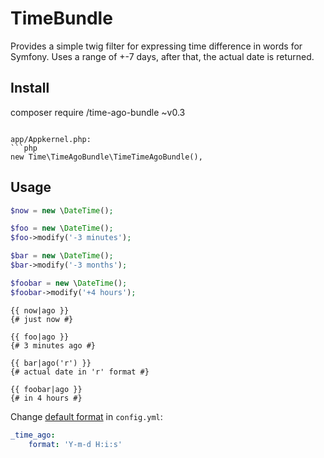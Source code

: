 # TimeBundle
Provides a simple twig filter for expressing time difference in words for Symfony. 
Uses a range of +-7 days, after that, the actual date is returned.

## Install
composer require /time-ago-bundle ~v0.3
```

app/Appkernel.php:
```php
new Time\TimeAgoBundle\TimeTimeAgoBundle(),
```

## Usage
```php
$now = new \DateTime();

$foo = new \DateTime();
$foo->modify('-3 minutes');

$bar = new \DateTime();
$bar->modify('-3 months');

$foobar = new \DateTime();
$foobar->modify('+4 hours');
```

```twig
{{ now|ago }}
{# just now #}

{{ foo|ago }}
{# 3 minutes ago #}

{{ bar|ago('r') }}
{# actual date in 'r' format #}

{{ foobar|ago }}
{# in 4 hours #}
```

Change [default format](http://php.net/manual/en/function.date.php) in `config.yml`:

```yml
_time_ago:
    format: 'Y-m-d H:i:s'
```

